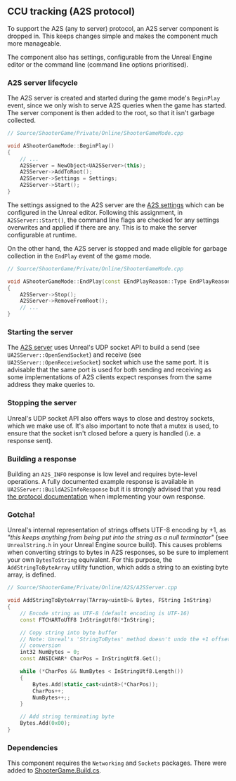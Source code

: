 ## CCU tracking (A2S protocol)
To support the A2S (any to server) protocol, an A2S server component is dropped in.
This keeps changes simple and makes the component much more manageable.

The component also has settings, configurable from the Unreal Engine editor or the command line (command line options prioritised).

### A2S server lifecycle
The A2S server is created and started during the game mode's `BeginPlay` event, since we only wish to serve A2S queries when the game has started.
The server component is then added to the root, so that it isn't garbage collected.
```c++
// Source/ShooterGame/Private/Online/ShooterGameMode.cpp

void AShooterGameMode::BeginPlay()
{
	// ...
	A2SServer = NewObject<UA2SServer>(this);
	A2SServer->AddToRoot();
	A2SServer->Settings = Settings;
	A2SServer->Start();
}
```

The settings assigned to the A2S server are the [A2S settings](../Source/ShooterGame/Private/Online/A2S/A2SServerSettings.h) which can be configured in the Unreal editor.
Following this assignment, in `A2SServer::Start()`, the command line flags are checked for any settings overwrites and applied if there are any.
This is to make the server configurable at runtime.

On the other hand, the A2S server is stopped and made eligible for garbage collection in the `EndPlay` event of the game mode.
```c++
// Source/ShooterGame/Private/Online/ShooterGameMode.cpp

void AShooterGameMode::EndPlay(const EEndPlayReason::Type EndPlayReason)
{
	A2SServer->Stop();
	A2SServer->RemoveFromRoot();
	// ...
}
```

### Starting the server
The [A2S server](../Source/ShooterGame/Private/Online/A2S/A2SServer.cpp) uses Unreal's UDP socket API to build a send (see `UA2SServer::OpenSendSocket`) and receive (see `UA2SServer::OpenReceiveSocket`) socket which use the same port.
It is advisable that the same port is used for both sending and receiving as some implementations of A2S clients expect responses from the same address they make queries to.

### Stopping the server
Unreal's UDP socket API also offers ways to close and destroy sockets, which we make use of.
It's also important to note that a mutex is used, to ensure that the socket isn't closed before a query is handled (i.e. a response sent).

### Building a response
Building an `A2S_INFO` response is low level and requires byte-level operations.
A fully documented example response is available in `UA2SServer::BuildA2SInfoResponse` but it is strongly advised that you read [the protocol documentation](https://developer.valvesoftware.com/wiki/Server_queries) when implementing your own response.

### Gotcha!
Unreal's internal representation of strings offsets UTF-8 encoding by +1, as *"this keeps anything from being put into the string as a null terminator"* (see `UnrealString.h` in your Unreal Engine source build).
This causes problems when converting strings to bytes in A2S responses, so be sure to implement your own `BytesToString` equivalent.
For this purpose, the `AddStringToByteArray` utility function, which adds a string to an existing byte array, is defined.
```c++
// Source/ShooterGame/Private/Online/A2S/A2SServer.cpp

void AddStringToByteArray(TArray<uint8>& Bytes, FString InString)
{
	// Encode string as UTF-8 (default encoding is UTF-16)
	const FTCHARToUTF8 InStringUtf8(*InString);

	// Copy string into byte buffer
	// Note: Unreal's 'StringToBytes' method doesn't undo the +1 offset of its internal UTF-8 encoding so write our own
	// conversion
	int32 NumBytes = 0;
	const ANSICHAR* CharPos = InStringUtf8.Get();

	while (*CharPos && NumBytes < InStringUtf8.Length())
	{
		Bytes.Add(static_cast<uint8>(*CharPos));
		CharPos++;
		NumBytes++;;
	}

	// Add string terminating byte
	Bytes.Add(0x00);
}
```

### Dependencies
This component requires the `Networking` and `Sockets` packages.
There were added to [ShooterGame.Build.cs](../Source/ShooterGame/ShooterGame.Build.cs).
